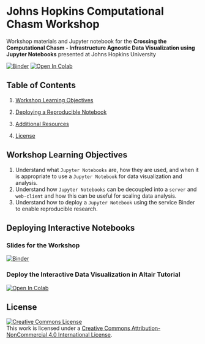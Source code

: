 # Johns Hopkins Computational Chasm Workshop
Workshop materials and Jupyter notebook for the __Crossing the Computational Chasm - Infrastructure Agnostic Data Visualization using Jupyter Notebooks__ presented at Johns Hopkins University

[![Binder](https://mybinder.org/badge_logo.svg)](https://mybinder.org/v2/gh/pete-lawson/computational-chasm-workshop/master?filepath=interactive_data_visualization_with_altair.ipynb)
[![Open In Colab](https://colab.research.google.com/assets/colab-badge.svg)](https://colab.research.google.com/github/pete-lawson/computational-chasm-workshop/blob/master/interactive_data_visualization_with_altair.ipynb)
## Table of Contents

1. [Workshop Learning Objectives](#objectives)
2. [Deploying a Reproducible Notebook](#deploy)

3. [Additional Resources](#resources)
4. [License](#license)


<a name="outcomes"/>

## Workshop Learning Objectives

1. Understand what `Jupyter Notebooks` are, how they are used, and when it is appropriate to use a `Jupyter Notebook` for data visualization and analysis.
2. Understand how `Jupyter Notebooks` can be decoupled into a `server` and `web-client` and how this can be useful for scaling data analysis.
3. Understand how to deploy a `Jupyter Notebook` using the service Binder to enable reproducible research.

<a name="license"/>

## Deploying Interactive Notebooks

### Slides for the Workshop

[![Binder](https://mybinder.org/badge_logo.svg)](https://mybinder.org/v2/gh/pete-lawson/computational-chasm-workshop/master?filepath=computational_chasm_workshop.ipynb)

### Deploy the Interactive Data Visualization in Altair Tutorial

[![Open In Colab](https://colab.research.google.com/assets/colab-badge.svg)](https://colab.research.google.com/github/pete-lawson/computational-chasm-workshop/blob/master/interactive_data_visualization_with_altair.ipynb)
## License

<a rel="license" href="http://creativecommons.org/licenses/by-nc/4.0/"><img alt="Creative Commons License" style="border-width:0" src="https://i.creativecommons.org/l/by-nc/4.0/88x31.png" /></a><br />This work is licensed under a <a rel="license" href="http://creativecommons.org/licenses/by-nc/4.0/">Creative Commons Attribution-NonCommercial 4.0 International License</a>.

